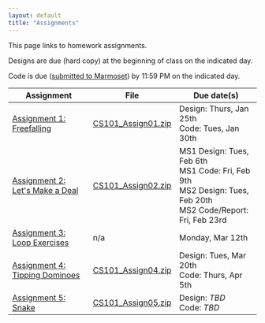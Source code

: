 ```yaml
---
layout: default
title: "Assignments"
---
```


This page links to homework assignments.

Designs are due (hard copy) at the beginning of class on the indicated day.

Code is due (<a href="../submitting.html">submitted to Marmoset</a>) by 11:59 PM on the indicated day.

Assignment | File | Due date(s)
---------- | ---- | -----------
[Assignment 1: Freefalling](assign01.html) | [CS101\_Assign01.zip](CS101_Assign01.zip) | Design: Thurs, Jan 25th<br>Code: Tues, Jan 30th
[Assignment 2: Let's Make a Deal](assign02.html) | [CS101\_Assign02.zip](CS101_Assign02.zip) | MS1 Design: Tues, Feb 6th<br>MS1 Code: Fri, Feb 9th<br>MS2 Design: Tues, Feb 20th<br>MS2 Code/Report: Fri, Feb 23rd
[Assignment 3: Loop Exercises](assign03.html) | n/a | Monday, Mar 12th
[Assignment 4: Tipping Dominoes](assign04.html) | [CS101\_Assign04.zip](CS101_Assign04.zip) | Design: Tues, Mar 20th<br>Code: Thurs, Apr 5th
[Assignment 5: Snake](assign05.html) | [CS101\_Assign05.zip](CS101_Assign05.zip) | Design: *TBD*<br>Code: *TBD*

<!-- vim:set wrap: ­-->
<!-- vim:set linebreak: -->
<!-- vim:set nolist: -->
